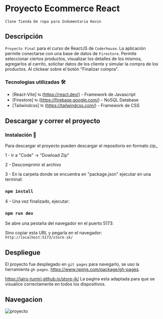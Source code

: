 # Proyecto Ecommerce React

`Clone Tienda De ropa para Indumentaria Kevin`

## Descripción

`Proyecto Final` para el curso de ReactJS de `Coderhouse`.
La aplicación permite conectarse con una base de datos de `Firestore`.
Permite seleccionar ciertos productos, visualizar los detalles de los mismos, agregarlos al carrito, solicitar datos de los cliente y simular la compra de los productos. Al clickear sobre el botón "Finalizar compra".

### Tecnologias utilizadas 🛠️

- [React-Vite] ⮀ (https://react.dev/) - Framework de Javascript
- [Firestore] ⮀ (https://firebase.google.com/) - NoSQL Database
- [Tailwindcss] ⮀ (https://tailwindcss.com/) - Framework de CSS


## Descargar y correr el proyecto

### Instalación 🔧

Para descargar el proyecto pueden descargar el repositorio en formato zip_

1 - Ir a "Code" -> "Dowload Zip"

2 - Descomprimir el archivo

3 - En la carpeta donde se encuentra en "package.json" ejecutar en una terminal:

### `npm install`

4 - Una vez finalizado, ejecutar:

### `npm run dev`

Se abre una pestaña del navegador en el puerto 5173:

Sino copiar esta URL y pegarla en el navegador: `http://localhost:5173/store-ik/`

## Despliegue

El proyecto fue desplegado en `git pages` para navegarlo, se uso la herramienta `gh-pages`.
https://www.npmjs.com/package/gh-pages.

https://jairo-tumiri.github.io/store-ik/ La pagina esta adaptada para que se visualice correctamente en todos los dispositivos.

## Navegacion



![proyecto](https://raw.githubusercontent.com/Jairo-Tumiri/store-ik/main/src/asset/video/gif.gif)

